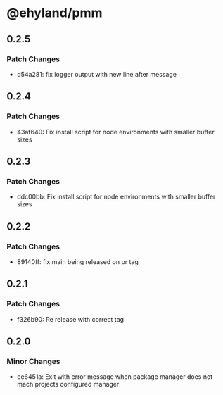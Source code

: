 # @ehyland/pmm

## 0.2.5

### Patch Changes

- d54a281: fix logger output with new line after message

## 0.2.4

### Patch Changes

- 43af640: Fix install script for node environments with smaller buffer sizes

## 0.2.3

### Patch Changes

- ddc00bb: Fix install script for node environments with smaller buffer sizes

## 0.2.2

### Patch Changes

- 89140ff: fix main being released on pr tag

## 0.2.1

### Patch Changes

- f326b90: Re release with correct tag

## 0.2.0

### Minor Changes

- ee6451a: Exit with error message when package manager does not mach projects configured manager
